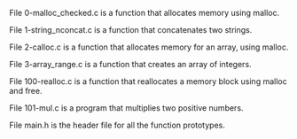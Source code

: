 File 0-malloc_checked.c is a function that allocates memory using malloc.



File 1-string_nconcat.c is a function that concatenates two strings.



File 2-calloc.c is a function that allocates memory for an array, using malloc.



File 3-array_range.c is a function that creates an array of integers.



File 100-realloc.c is a function that reallocates a memory block using malloc and free.



File 101-mul.c is a program that multiplies two positive numbers.



File main.h is the header file for all the function prototypes.



